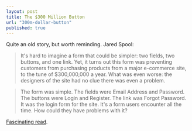 ```yaml
---
layout: post
title: The $300 Million Button
url: "300m-dollar-button"
published: true
---
```


Quite an old story, but worth reminding. Jared Spool:

> It's hard to imagine a form that could be simpler: two fields, two buttons, and one link. Yet, it turns out this form was preventing customers from purchasing products from a major e-commerce site, to the tune of $300,000,000 a year. What was even worse: the designers of the site had no clue there was even a problem.

> The form was simple. The fields were Email Address and Password. The buttons were Login and Register. The link was Forgot Password. It was the login form for the site. It's a form users encounter all the time. How could they have problems with it?

[Fascinating read](http://www.uie.com/articles/three_hund_million_button/).